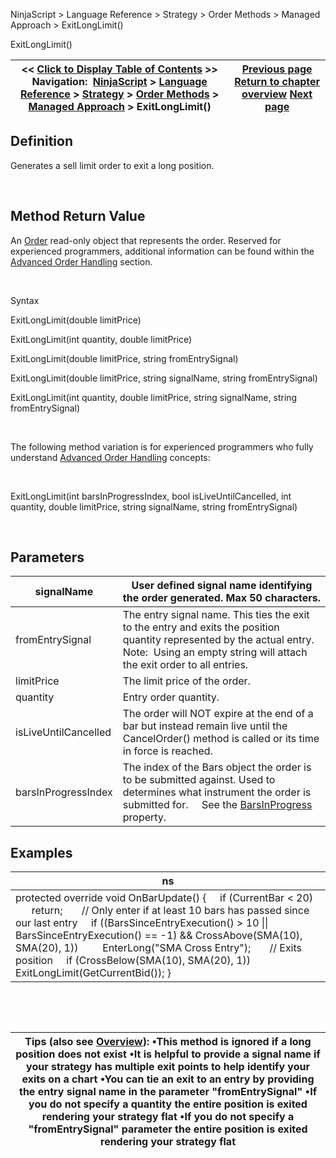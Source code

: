 ﻿


NinjaScript \> Language Reference \> Strategy \> Order Methods \> Managed Approach \> ExitLongLimit()






















ExitLongLimit()







| \<\< [Click to Display Table of Contents](exitlonglimit.md) \>\> **Navigation:**     [NinjaScript](ninjascript.md) \> [Language Reference](language_reference_wip.md) \> [Strategy](strategy.md) \> [Order Methods](order_methods.md) \> [Managed Approach](managed_approach.md) \> ExitLongLimit() | [Previous page](exitlong.md) [Return to chapter overview](managed_approach.md) [Next page](exitlongmit.md) |
| --- | --- |











## Definition


Generates a sell limit order to exit a long position.


 


## Method Return Value


An [Order](order.md) read\-only object that represents the order. Reserved for experienced programmers, additional information can be found within the [Advanced Order Handling](advanced_order_handling.md) section.   

 


Syntax   

ExitLongLimit(double limitPrice)


ExitLongLimit(int quantity, double limitPrice)   

ExitLongLimit(double limitPrice, string fromEntrySignal)


ExitLongLimit(double limitPrice, string signalName, string fromEntrySignal)


ExitLongLimit(int quantity, double limitPrice, string signalName, string fromEntrySignal)


 


The following method variation is for experienced programmers who fully understand [Advanced Order Handling](advanced_order_handling.md) concepts:


 


ExitLongLimit(int barsInProgressIndex, bool isLiveUntilCancelled, int quantity, double limitPrice, string signalName, string fromEntrySignal)


 


## Parameters




| signalName | User defined signal name identifying the order generated. Max 50 characters. |
| --- | --- |
| fromEntrySignal | The entry signal name. This ties the exit to the entry and exits the position quantity represented by the actual entry.    Note:  Using an empty string will attach the exit order to all entries. |
| limitPrice | The limit price of the order. |
| quantity | Entry order quantity. |
| isLiveUntilCancelled | The order will NOT expire at the end of a bar but instead remain live until the CancelOrder() method is called or its time in force is reached. |
| barsInProgressIndex | The index of the Bars object the order is to be submitted against. Used to determines what instrument the order is submitted for.      See the [BarsInProgress](barsinprogress.md) property. |



## 


## 


## Examples




| ns |
| --- |
| protected override void OnBarUpdate() {      if (CurrentBar \< 20)          return;        // Only enter if at least 10 bars has passed since our last entry      if ((BarsSinceEntryExecution() \> 10 \|\| BarsSinceEntryExecution() \=\= \-1) \&\& CrossAbove(SMA(10), SMA(20), 1))          EnterLong("SMA Cross Entry");        // Exits position      if (CrossBelow(SMA(10), SMA(20), 1))          ExitLongLimit(GetCurrentBid()); } |



   

 




| Tips (also see [Overview](managed_approach.md)): •This method is ignored if a long position does not exist •It is helpful to provide a signal name if your strategy has multiple exit points to help identify your exits on a chart •You can tie an exit to an entry by providing the entry signal name in the parameter "fromEntrySignal" •If you do not specify a quantity the entire position is exited rendering your strategy flat •If you do not specify a "fromEntrySignal" parameter the entire position is exited rendering your strategy flat |
| --- |









